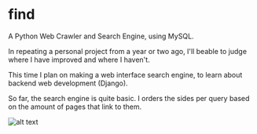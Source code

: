 find
====

A Python Web Crawler and Search Engine, using MySQL.


In repeating a personal project from a year or two ago, I'll beable to judge where I have improved and where I haven't.

This time I plan on making a web interface search engine, to learn about backend web development (Django).

So far, the search engine is quite basic.
I orders the sides per query based on the amount of pages that link to them.




![alt text](http://i.imgur.com/ujCKfuR.png)
